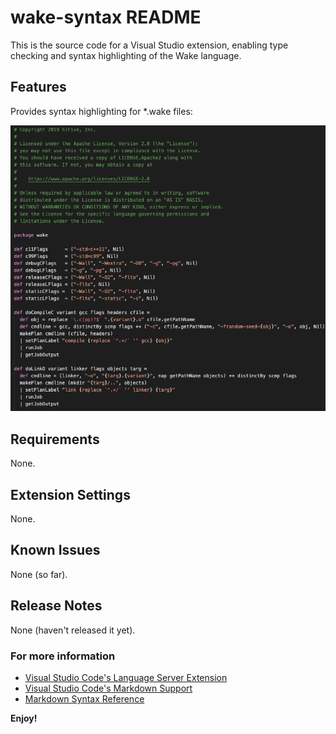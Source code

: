 # wake-syntax README

This is the source code for a Visual Studio extension, enabling type checking and syntax highlighting of the Wake language.

## Features

Provides syntax highlighting for *.wake files:

![Wake Syntax Highlighting](images/example.png)

## Requirements

None.

## Extension Settings

None.

## Known Issues

None (so far).

## Release Notes

None (haven't released it yet).

### For more information
* [Visual Studio Code's Language Server Extension](https://code.visualstudio.com/api/language-extensions/language-server-extension-guide)
* [Visual Studio Code's Markdown Support](http://code.visualstudio.com/docs/languages/markdown)
* [Markdown Syntax Reference](https://help.github.com/articles/markdown-basics/)

**Enjoy!**
